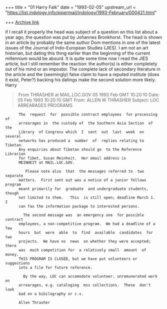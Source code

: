 +++
title = "01 Harry Falk"
date = "1993-02-05"
upstream_url = "https://list.indology.info/pipermail/indology/1993-February/000421.html"

+++
[Archive link](https://list.indology.info/pipermail/indology/1993-February/000421.html)

if I recall it properly the head was subject of a question on this list
about a year ago, the question was put by Johannes Bronkhorst. The head
is shown in an article by probably the same author Dom mentions in one
of the latest issues of the Journal of Indo-European Studies (JIES). I am
not an art historian, but dating this thing earlier than the beginning of
the current millennium would be absurd. It is quite some time now I read
the JIES article, but I still remember the reaction: the author(s) is
either completety out of his mind or an impostor. The complete lack of
secondary literature in the article and the (seemingly) false claim to
have a reputed institute (does it exist, Peter?) backing his datings make
the second solution more likely.
Harry


> From THRASHER at MAIL.LOC.GOV 05 1993 Feb GMT 10:20:10
Date: 05 Feb 1993 10:20:10 GMT
From: ALLEN W THRASHER <THRASHER at MAIL.LOC.GOV>
Subject: LOC ARREARAGES PROGRAMS

          The  request  for  possible contract employees  for processing of 
          arrearages in  the custody of  the Southern Asia Section  of  the 
          Library  of Congress which  I  sent  out  last  week  on  several 
          networks has produced a  number  of  replies relating to Tibetan. 
          Any enquiries about Tibetan should go  to the Reference Librarian 
          for Tibet, Susan Meinheit.  Her email address is                  
          MEINHEIT at MAIL.LOC.GOV. 

             Please note also  that  the messages referred to  two separate 
          matters.  First sent out was a notice of a junior fellows program 
          meant primarily for  graduate  and undergraduate students, though 
          not limited to them.   This  is still open; deadline March 1.   I 
          can fax the information package to interested persons. 

            The second message was  an emergency one  for possible contract 
          employees, a non-competitive program.  We had a deadline of a few 
          hours  but  were  able  to  find  available  candidates  for  two 
          projects.  We have no  news  on whether they were accepted; there 
          was  much competition for  a relatively small  amount  of  money. 
          THIS PROGRAM IS CLOSED, but we have put volunteers or suggestions 
          into a file for future reference. 

            By the way, LOC can accomodate volunteer, unremunerated work on 
          arrearages, e.g. cataloging  mss collections.  These  don't  look 
          bad on a bibilography or c.v. 

          Allen Thrasher                                                    




